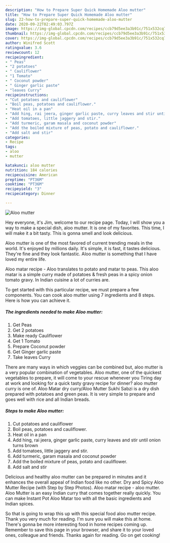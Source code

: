 ```yaml
---
description: "How to Prepare Super Quick Homemade Aloo mutter"
title: "How to Prepare Super Quick Homemade Aloo mutter"
slug: 22-how-to-prepare-super-quick-homemade-aloo-mutter
date: 2020-09-22T02:49:03.797Z
image: https://img-global.cpcdn.com/recipes/ccb79d5ee3a3b91c/751x532cq70/aloo-mutter-recipe-main-photo.jpg
thumbnail: https://img-global.cpcdn.com/recipes/ccb79d5ee3a3b91c/751x532cq70/aloo-mutter-recipe-main-photo.jpg
cover: https://img-global.cpcdn.com/recipes/ccb79d5ee3a3b91c/751x532cq70/aloo-mutter-recipe-main-photo.jpg
author: Winifred Scott
ratingvalue: 3.6
reviewcount: 12
recipeingredient:
- " Peas"
- "2 potatoes"
- " Cauliflower"
- "1 Tomato"
- " Coconut powder"
- " Ginger garlic paste"
- "leaves Curry"
recipeinstructions:
- "Cut potatoes and cauliflower"
- "Boil peas, potatoes and cauliflower."
- "Heat oil in a pan"
- "Add hing, rai jeera, ginger garlic paste, curry leaves and stir until onion turns brown"
- "Add tomatoes, little jaggery and stir."
- "Add turmeric, garam masala and coconut powder"
- "Add the boiled mixture of peas, potato and cauliflower."
- "Add salt and stir"
categories:
- Recipe
tags:
- aloo
- mutter

katakunci: aloo mutter 
nutrition: 184 calories
recipecuisine: American
preptime: "PT36M"
cooktime: "PT36M"
recipeyield: "3"
recipecategory: Dinner

---
```



![Aloo mutter](https://img-global.cpcdn.com/recipes/ccb79d5ee3a3b91c/751x532cq70/aloo-mutter-recipe-main-photo.jpg)

Hey everyone, it's Jim, welcome to our recipe page. Today, I will show you a way to make a special dish, aloo mutter. It is one of my favorites. This time, I will make it a bit tasty. This is gonna smell and look delicious.

Aloo mutter is one of the most favored of current trending meals in the world. It's enjoyed by millions daily. It's simple, it is fast, it tastes delicious. They're fine and they look fantastic. Aloo mutter is something that I have loved my entire life.

Aloo matar recipe - Aloo translates to potato and matar to peas. This aloo matar is a simple curry made of potatoes &amp; fresh peas in a spicy onion tomato gravy. In Indian cuisine a lot of curries are.


To get started with this particular recipe, we must prepare a few components. You can cook aloo mutter using 7 ingredients and 8 steps. Here is how you can achieve it.

<!--inarticleads1-->

##### The ingredients needed to make Aloo mutter:

1. Get  Peas
1. Get 2 potatoes
1. Make ready  Cauliflower
1. Get 1 Tomato
1. Prepare  Coconut powder
1. Get  Ginger garlic paste
1. Take leaves Curry


There are many ways in which veggies can be combined but, aloo mutter is a very popular combination of vegetables. Aloo mutter, one of the quickest vegetables to prepare, it will come to your rescue whenever you Tiring day at work and looking for a quick tasty gravy recipe for dinner? aloo mutter curry is one of. Aloo Matar dry curry/Aloo Mutter Sukhi Sabzi is a dry dish prepared with potatoes and green peas. It is very simple to prepare and goes well with rice and all Indian breads. 

<!--inarticleads2-->

##### Steps to make Aloo mutter:

1. Cut potatoes and cauliflower
1. Boil peas, potatoes and cauliflower.
1. Heat oil in a pan
1. Add hing, rai jeera, ginger garlic paste, curry leaves and stir until onion turns brown
1. Add tomatoes, little jaggery and stir.
1. Add turmeric, garam masala and coconut powder
1. Add the boiled mixture of peas, potato and cauliflower.
1. Add salt and stir


Delicious and healthy aloo mutter can be prepared in minutes and it enhances the overall appeal of Indian food like no other. Dry and Spicy Aloo Mutter Recipe (with Step by Step Photos). Aloo matar recipe - aloo mutter. Aloo Mutter is an easy Indian curry that comes together really quickly. You can make Instant Pot Aloo Matar too with all the basic ingredients and Indian spices. 

So that is going to wrap this up with this special food aloo mutter recipe. Thank you very much for reading. I'm sure you will make this at home. There's gonna be more interesting food in home recipes coming up. Remember to save this page in your browser, and share it to your loved ones, colleague and friends. Thanks again for reading. Go on get cooking!
